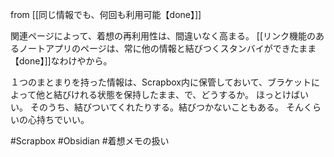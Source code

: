 from [[同じ情報でも、何回も利用可能【done】]]

関連ページによって、着想の再利用性は、間違いなく高まる。
[[リンク機能のあるノートアプリのページは、常に他の情報と結びつくスタンバイができたまま【done】]]なわけやから。

１つのまとまりを持った情報は、Scrapbox内に保管しておいて、ブラケットによって他と結びけれる状態を保持したまま、で、どうするか。
ほっとけばいい。
そのうち、結びついてくれたりする。結びつかないこともある。
そんくらいの心持ちでいい。

#Scrapbox #Obsidian #着想メモの扱い 